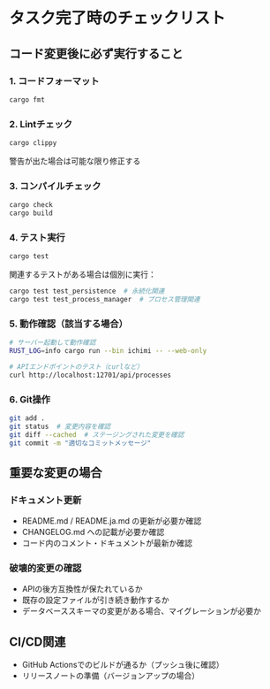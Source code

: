 # タスク完了時のチェックリスト

## コード変更後に必ず実行すること

### 1. コードフォーマット
```bash
cargo fmt
```

### 2. Lintチェック
```bash
cargo clippy
```
警告が出た場合は可能な限り修正する

### 3. コンパイルチェック
```bash
cargo check
cargo build
```

### 4. テスト実行
```bash
cargo test
```
関連するテストがある場合は個別に実行：
```bash
cargo test test_persistence  # 永続化関連
cargo test test_process_manager  # プロセス管理関連
```

### 5. 動作確認（該当する場合）
```bash
# サーバー起動して動作確認
RUST_LOG=info cargo run --bin ichimi -- --web-only

# APIエンドポイントのテスト（curlなど）
curl http://localhost:12701/api/processes
```

### 6. Git操作
```bash
git add .
git status  # 変更内容を確認
git diff --cached  # ステージングされた変更を確認
git commit -m "適切なコミットメッセージ"
```

## 重要な変更の場合

### ドキュメント更新
- README.md / README.ja.md の更新が必要か確認
- CHANGELOG.md への記載が必要か確認
- コード内のコメント・ドキュメントが最新か確認

### 破壊的変更の確認
- APIの後方互換性が保たれているか
- 既存の設定ファイルが引き続き動作するか
- データベーススキーマの変更がある場合、マイグレーションが必要か

## CI/CD関連
- GitHub Actionsでのビルドが通るか（プッシュ後に確認）
- リリースノートの準備（バージョンアップの場合）